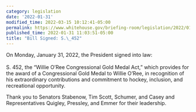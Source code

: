 ```yaml
---
category: legislation
date: '2022-01-31'
modified_time: 2022-03-15 10:12:41-05:00
permalink: https://www.whitehouse.gov/briefing-room/legislation/2022/01/31/bill-signed-s-452/
published_time: 2022-01-31 11:03:51-05:00
title: "Bill Signed: S.\_452"
---
```

 
On Monday, January 31, 2022, the President signed into law:  
    
S. 452, the “Willie O’Ree Congressional Gold Medal Act,” which provides
for the award of a Congressional Gold Medal to Willie O’Ree, in
recognition of his extraordinary contributions and commitment to hockey,
inclusion, and recreational opportunity.

Thank you to Senators Stabenow, Tim Scott, Schumer, and Casey and
Representatives Quigley, Pressley, and Emmer for their leadership.
